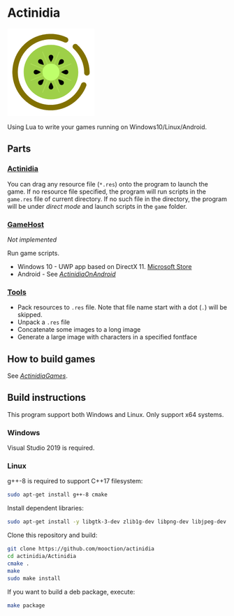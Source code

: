 # Actinidia

![logo](Actinidia/logo.png)

Using Lua to write your games running on Windows10/Linux/Android.

## Parts

### [Actinidia](Actinidia)

You can drag any resource file (`*.res`) onto the program to launch the game. If no resource file specified, the program will run scripts in the `game.res` file of current directory. If no such file in the directory, the program will be under *direct mode* and launch scripts in the `game` folder.

### [GameHost](GameHost)

*Not implemented*

Run game scripts.

- Windows 10 - UWP app based on DirectX 11. [Microsoft Store](https://www.microsoft.com/zh-cn/p/xaml-controls-gallery/9msvh128x2zt)
- Android - See [*ActinidiaOnAndroid*](https://github.com/mooction/ActinidiaOnAndroid)

### [Tools](Tools)

- Pack resources to `.res` file. Note that file name start with a dot (`.`) will be skipped.
- Unpack a `.res` file
- Concatenate some images to a long image
- Generate a large image with characters in a specified fontface

## How to build games

See [*ActinidiaGames*](https://github.com/mooction/ActinidiaGames).

## Build instructions

This program support both Windows and Linux. Only support x64 systems.

### Windows

Visual Studio 2019 is required.

### Linux 

g++-8 is required to support C++17 filesystem:

```bash
sudo apt-get install g++-8 cmake
```

Install dependent libraries:

```bash
sudo apt-get install -y libgtk-3-dev zlib1g-dev libpng-dev libjpeg-dev liblua5.3-dev
```

Clone this repository and build:

```bash
git clone https://github.com/mooction/actinidia
cd actinidia/Actinidia
cmake .
make
sudo make install
```

If you want to build a deb package, execute:

```bash
make package
```
